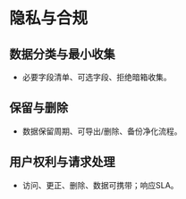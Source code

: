 # 隐私与合规

## 数据分类与最小收集
- 必要字段清单、可选字段、拒绝暗箱收集。

## 保留与删除
- 数据保留周期、可导出/删除、备份净化流程。

## 用户权利与请求处理
- 访问、更正、删除、数据可携带；响应SLA。

